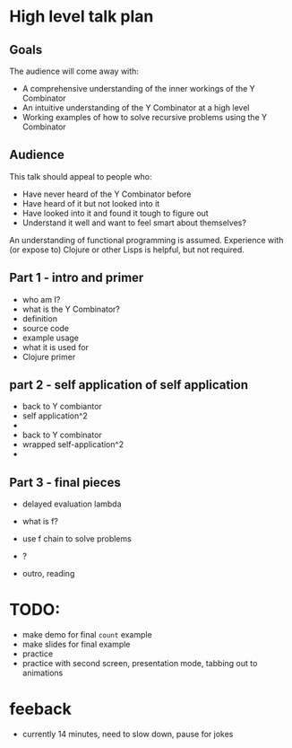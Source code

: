 # High level talk plan

## Goals

The audience will come away with:

- A comprehensive understanding of the inner workings of the Y Combinator
- An intuitive understanding of the Y Combinator at a high level
- Working examples of how to solve recursive problems using the Y Combinator

## Audience

This talk should appeal to people who:

- Have never heard of the Y Combinator before
- Have heard of it but not looked into it
- Have looked into it and found it tough to figure out
- Understand it well and want to feel smart about themselves?

An understanding of functional programming is assumed. Experience with (or expose to) Clojure or other Lisps is helpful, but not required.


## Part 1 - intro and primer

- who am I?
- what is the Y Combinator?
- definition
- source code
- example usage
- what it is used for
- Clojure primer

## part 2 - self application of self application

- back to Y combiantor
- self application^2
- <animation>
- back to Y combinator
- wrapped self-application^2
- <animation>

## Part 3 - final pieces

- delayed evaluation lambda

- what is f?
- use f chain to solve problems
- <animation>?
- outro, reading


# TODO:

- make demo for final `count` example
- make slides for final example
- practice
- practice with second screen, presentation mode, tabbing out to animations


# feeback

- currently 14 minutes, need to slow down, pause for jokes
